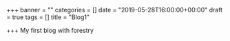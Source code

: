 +++
banner = ""
categories = []
date = "2019-05-28T16:00:00+00:00"
draft = true
tags = []
title = "Blog1"

+++
My first blog with forestry
